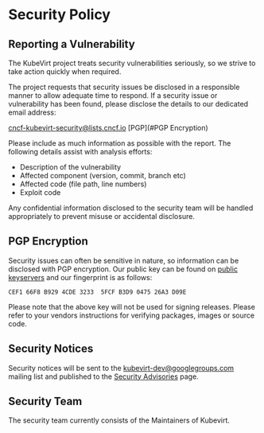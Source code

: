 # Security Policy

## Reporting a Vulnerability
The KubeVirt project treats security vulnerabilities seriously, so we
strive to take action quickly when required.

The project requests that security issues be disclosed in a responsible
manner to allow adequate time to respond.  If a security issue or
vulnerability has been found, please disclose the details to our
dedicated email address:

cncf-kubevirt-security@lists.cncf.io [PGP](#PGP Encryption)

Please include as much information as possible with the report. The
following details assist with analysis efforts:
  - Description of the vulnerability
  - Affected component (version, commit, branch etc)
  - Affected code (file path, line numbers)
  - Exploit code

Any confidential information disclosed to the security team will be
handled appropriately to prevent misuse or accidental disclosure.

## PGP Encryption
Security issues can often be sensitive in nature, so information can be
disclosed with PGP encryption. Our public key can be found on 
[public keyservers](https://pgp.mit.edu/pks/lookup?search=0x26A3D09E&op=vindex&exact=on)
and our fingerprint is as follows:

```CEF1 66F8 B929 4CDE 3233  5FCF B3D9 0475 26A3 D09E```

Please note that the above key will not be used for signing releases.
Please refer to your vendors instructions for verifying packages, images
or source code.

## Security Notices
Security notices will be sent to the kubevirt-dev@googlegroups.com
mailing list and published to the
[Security Advisories](https://github.com/kubevirt/kubevirt/security/advisories)
page.

## Security Team
The security team currently consists of the Maintainers of Kubevirt.

